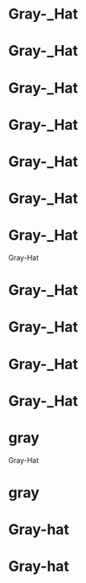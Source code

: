 # Gray-_Hat
# Gray-_Hat
# Gray-_Hat
# Gray-_Hat
# Gray-_Hat
# Gray-_Hat
# Gray-_Hat
Gray-Hat
# Gray-_Hat
# Gray-_Hat
# Gray-_Hat
# Gray-_Hat
# gray
Gray-Hat
# gray
# Gray-hat
# Gray-hat
